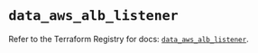 # `data_aws_alb_listener`

Refer to the Terraform Registry for docs: [`data_aws_alb_listener`](https://registry.terraform.io/providers/hashicorp/aws/4.54.0/docs/data-sources/alb_listener).

